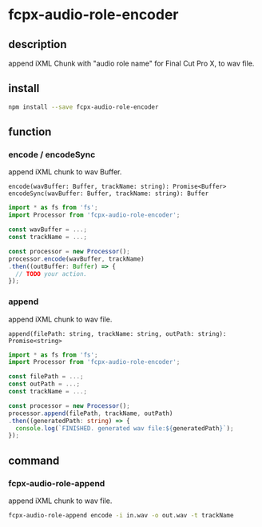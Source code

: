 # fcpx-audio-role-encoder
## description
append iXML Chunk with "audio role name" for Final Cut Pro X, to wav file.

## install

```sh
npm install --save fcpx-audio-role-encoder
```

## function
### encode / encodeSync
append iXML chunk to wav Buffer.

```
encode(wavBuffer: Buffer, trackName: string): Promise<Buffer>
encodeSync(wavBuffer: Buffer, trackName: string): Buffer
```

```typescript
import * as fs from 'fs';
import Processor from 'fcpx-audio-role-encoder';

const wavBuffer = ...;
const trackName = ...;

const processor = new Processor();
processor.encode(wavBuffer, trackName)
.then((outBuffer: Buffer) => {
  // TODO your action.
});
```

### append
append iXML chunk to wav file.

```
append(filePath: string, trackName: string, outPath: string): Promise<string>
```

```typescript
import * as fs from 'fs';
import Processor from 'fcpx-audio-role-encoder';

const filePath = ...;
const outPath = ...;
const trackName = ...;

const processor = new Processor();
processor.append(filePath, trackName, outPath)
.then((generatedPath: string) => {
  console.log(`FINISHED. generated wav file:${generatedPath}`);
});
```

## command
### fcpx-audio-role-append
append iXML chunk to wav file.

```sh
fcpx-audio-role-append encode -i in.wav -o out.wav -t trackName
```

